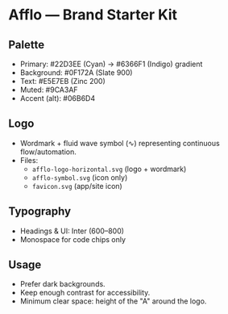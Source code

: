 # Afflo — Brand Starter Kit

## Palette
- Primary: #22D3EE (Cyan) → #6366F1 (Indigo) gradient
- Background: #0F172A (Slate 900)
- Text: #E5E7EB (Zinc 200)
- Muted: #9CA3AF
- Accent (alt): #06B6D4

## Logo
- Wordmark + fluid wave symbol (∿) representing continuous flow/automation.
- Files:
  - `afflo-logo-horizontal.svg` (logo + wordmark)
  - `afflo-symbol.svg` (icon only)
  - `favicon.svg` (app/site icon)

## Typography
- Headings & UI: Inter (600–800)
- Monospace for code chips only

## Usage
- Prefer dark backgrounds.
- Keep enough contrast for accessibility.
- Minimum clear space: height of the "A" around the logo.
